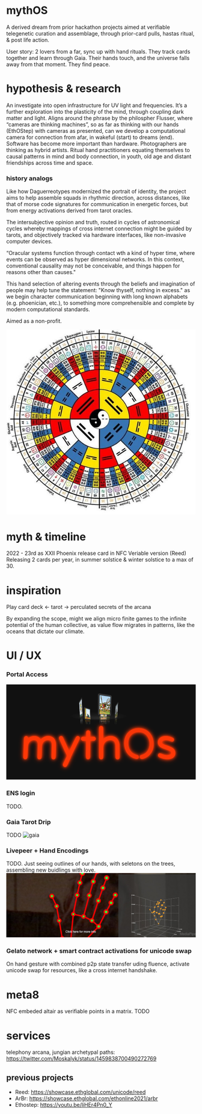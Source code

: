 # mythOS
A derived dream from prior hackathon projects aimed at verifiable telegenetic curation and assemblage, through prior-card pulls, hastas ritual, & post life action.

User story: 2 lovers from a far, sync up with hand rituals. They track cards together and learn through Gaia. Their hands touch, and the universe falls away from that moment. They find peace.

# hypothesis & research
An investigate into open infrastructure for UV light and frequencies. It’s a further exploration into the plasticity of the mind, through coupling dark matter and light. Aligns around the phrase by the philospher Flusser, where “cameras are thinking machines”, so as far as thinking with our hands (EthOStep) with cameras as presented, can we develop a computational camera for connection from afar, in wakeful (start) to dreams (end). Software has become more important than hardware. Photographers are thinking as hybrid artists. Ritual hand practitioners equating themselves to causal patterns in mind and body connection, in youth, old age and distant friendships across time and space.

### history analogs
Like how Daguerreotypes modernized the portrait of identity, the project aims to help assemble squads in rhythmic direction, across distances, like that of morse code signatures for communication in energetic forces, but from energy activations derived from tarot oracles.

The intersubjective opinion and truth, routed in cycles of astronomical cycles whereby mappings of cross internet connection might be guided by tarots, and objectively tracked via hardware interfaces, like non-invasive computer devices.

“Oracular systems function through contact wth a kind of hyper time, where events can be observed as hyper dimensional networks. In this context, conventional causality may not be conceivable, and things happen for reasons other than causes." 

This hand selection of altering events through the beliefs and imagination of people may help tune the statement: "Know thyself, nothing in excess." as we begin character communication beginning with long known alphabets (e.g. phoenician, etc.), to something more comprehensible and complete by modern computational standards. 

Aimed as a non-profit.

![I CHING](./ching.jpeg)

# myth & timeline
2022 - 23rd as XXII Phoenix release card in NFC Veriable version (Reed)
Releasing 2 cards per year, in summer solstice & winter solstice to a max of 30.

# inspiration
Play card deck <- tarot -> perculated secrets of the arcana

By expanding the scope, might we align micro finite games to the infinite potential of the human collective, as value flow migrates in patterns, like the oceans that dictate our climate.

# UI / UX
### Portal Access
![mythos](./mythos.png)

### ENS login
TODO.

### Gaia Tarot Drip
TODO
![gaia](./gaia.png)

### Livepeer + Hand Encodings
TODO. Just seeing outlines of our hands, with seletons on the trees, assembling new buidlings with love.
![hastas](./hastas.jpeg)

### Gelato network + smart contract activations for unicode swap
On hand gesture with combined p2p state transfer uding fluence, activate unicode swap for resources, like a cross internet handshake.

# meta8
NFC embeded altair as verifiable points in a matrix.
TODO

# services
telephony arcana, jungian archetypal paths: https://twitter.com/Moskalyk/status/1459838700490272769

## previous projects
- Reed: https://showcase.ethglobal.com/unicode/reed
- ArBr: https://showcase.ethglobal.com/ethonline2021/arbr
- Ethostep: https://youtu.be/liHEr4Pn0_Y

